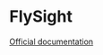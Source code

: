 # FlySight



[Official documentation](http://www.skycentre.net/topic/24075-летающим-gps-performance-настройки-flysight/)
